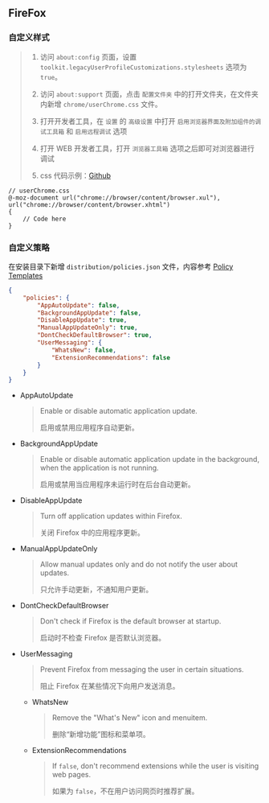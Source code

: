 ## FireFox

### 自定义样式

> 1. 访问 `about:config` 页面，设置 `toolkit.legacyUserProfileCustomizations.stylesheets` 选项为 `true`。
>
> 1. 访问 `about:support` 页面，点击 `配置文件夹` 中的打开文件夹，在文件夹内新增 `chrome/userChrome.css` 文件。
>
> 1. 打开开发者工具，在 `设置` 的 `高级设置` 中打开 `启用浏览器界面及附加组件的调试工具箱` 和 `启用远程调试` 选项
>
> 1. 打开 WEB 开发者工具，打开 `浏览器工具箱` 选项之后即可对浏览器进行调试
>
> 1. css 代码示例：[Github](https://github.com/gjp0609/Scripts/blob/master/css/userChrome.less)

```less
// userChrome.css
@-moz-document url("chrome://browser/content/browser.xul"),
url("chrome://browser/content/browser.xhtml")
{
    // Code here
}
```

### 自定义策略

在安装目录下新增 `distribution/policies.json` 文件，内容参考 [Policy Templates](https://github.com/mozilla/policy-templates)

```json
{
    "policies": {
        "AppAutoUpdate": false,
        "BackgroundAppUpdate": false,
        "DisableAppUpdate": true,
        "ManualAppUpdateOnly": true,
        "DontCheckDefaultBrowser": true,
        "UserMessaging": {
            "WhatsNew": false,
            "ExtensionRecommendations": false
        }
    }
}
```

-   AppAutoUpdate

    > Enable or disable automatic application update.
    >
    > 启用或禁用应用程序自动更新。

-   BackgroundAppUpdate

    > Enable or disable automatic application update in the background, when the application is not running.
    >
    > 启用或禁用当应用程序未运行时在后台自动更新。

-   DisableAppUpdate

    > Turn off application updates within Firefox.
    >
    > 关闭 Firefox 中的应用程序更新。

-   ManualAppUpdateOnly

    > Allow manual updates only and do not notify the user about updates.
    >
    > 只允许手动更新，不通知用户更新。

-   DontCheckDefaultBrowser

    > Don't check if Firefox is the default browser at startup.
    >
    > 启动时不检查 Firefox 是否默认浏览器。

-   UserMessaging

    > Prevent Firefox from messaging the user in certain situations.
    >
    > 阻止 Firefox 在某些情况下向用户发送消息。

    -   WhatsNew
        > Remove the "What's New" icon and menuitem.
        >
        > 删除“新增功能”图标和菜单项。
    -   ExtensionRecommendations
        > If `false`, don't recommend extensions while the user is visiting web pages.
        >
        > 如果为 `false`，不在用户访问网页时推荐扩展。
